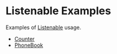 # Listenable Examples

Examples of [Listenable](https://github.com/cadorca/listenable) usage.

- [Counter](lib/main.dart)
- [PhoneBook](lib/phonebook_app.dart)

